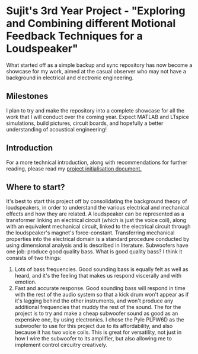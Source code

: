 # Sujit's 3rd Year Project - "Exploring and Combining different Motional Feedback Techniques for a Loudspeaker"
What started off as a simple backup and sync repository has now become a showcase for my work, aimed at the casual observer who may not have a background in electrical and electronic engineering.

## Milestones
I plan to try and make the repository into a complete showcase for all the work that I will conduct over the coming year. Expect MATLAB and LTspice simulations, build pictures, circuit boards, and hopefully a better understanding of acoustical engineering!

## Introduction
For a more technical introduction, along with recommendations for further reading, please read my [project initialisation document.](https://spez1998.github.io/3rd-year-project/Deliverables/PID/PID_ela17sm.pdf)

## Where to start?
It's best to start this project off by consolidating the background theory of loudspeakers, in order to understand the various electrical and mechanical effects and how they are related.
A loudspeaker can be represented as a transformer linking an electrical circuit (which is just the voice coil), along with an equivalent mechanical circuit, linked to the electrical circuit through the loudspeaker's magnet's force-constant. Transferring mechanical properties into the electrical domain is a standard procedure conducted by using dimensional analysis and is described in literature.
Subwoofers have one job: produce good quality bass. What is good quality bass? I think it consists of two things:
1. Lots of bass frequencies. Good sounding bass is equally felt as well as heard, and it's the feeling that makes us respond viscerally and with emotion.
2. Fast and accurate response. Good sounding bass will respond in time with the rest of the audio system so that a kick drum won't appear as if it's lagging behind the other instruments, and won't produce any additional frequencies that muddy the rest of the sound.
The for the project is to try and make a cheap subwoofer sound as good as an expensive one, by using electronics. I chose the Pyle PLPW6D as the subwoofer to use for this project due to its affordability, and also because it has two voice coils. This is great for versatility, not just in how I wire the subwoofer to its amplifier, but also allowing me to implement control circuitry creatively.
